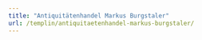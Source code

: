 ```yaml
---
title: "Antiquitätenhandel Markus Burgstaler"
url: /templin/antiquitaetenhandel-markus-burgstaler/
---
```

